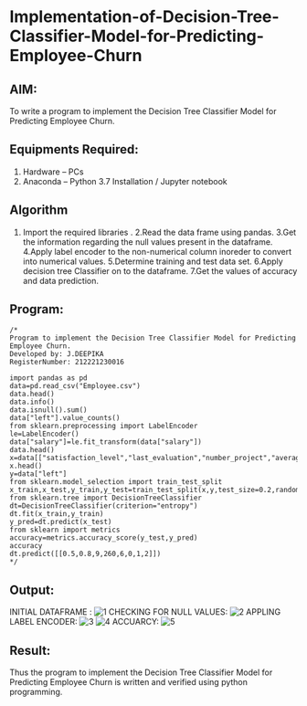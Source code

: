 # Implementation-of-Decision-Tree-Classifier-Model-for-Predicting-Employee-Churn

## AIM:
To write a program to implement the Decision Tree Classifier Model for Predicting Employee Churn.

## Equipments Required:
1. Hardware – PCs
2. Anaconda – Python 3.7 Installation / Jupyter notebook

## Algorithm
1. Import the required libraries .
2.Read the data frame using pandas.
3.Get the information regarding the null values present in the dataframe.
4.Apply label encoder to the non-numerical column inoreder to convert into numerical values.
5.Determine training and test data set.
6.Apply decision tree Classifier on to the dataframe.
7.Get the values of accuracy and data prediction. 

## Program:
```
/*
Program to implement the Decision Tree Classifier Model for Predicting Employee Churn.
Developed by: J.DEEPIKA
RegisterNumber: 212221230016

import pandas as pd
data=pd.read_csv("Employee.csv")
data.head()
data.info()
data.isnull().sum()
data["left"].value_counts()
from sklearn.preprocessing import LabelEncoder
le=LabelEncoder()
data["salary"]=le.fit_transform(data["salary"])
data.head()
x=data[["satisfaction_level","last_evaluation","number_project","average_montly_hours","time_spend_company","Work_accident","promotion_last_5years","salary"]]
x.head()
y=data["left"]
from sklearn.model_selection import train_test_split
x_train,x_test,y_train,y_test=train_test_split(x,y,test_size=0.2,random_state=100)
from sklearn.tree import DecisionTreeClassifier
dt=DecisionTreeClassifier(criterion="entropy")
dt.fit(x_train,y_train)
y_pred=dt.predict(x_test)
from sklearn import metrics
accuracy=metrics.accuracy_score(y_test,y_pred)
accuracy
dt.predict([[0.5,0.8,9,260,6,0,1,2]])
*/
```

## Output:
INITIAL DATAFRAME :
![1](https://user-images.githubusercontent.com/94747031/198823224-7ca2d402-5bba-4a42-be08-64de68bceb2d.png)
CHECKING FOR NULL VALUES:
![2](https://user-images.githubusercontent.com/94747031/198823241-425ea86c-471c-4ccb-a216-6a14d1cb64a4.png)
APPLING LABEL ENCODER:
![3](https://user-images.githubusercontent.com/94747031/198823266-b3f1c4b7-12f1-4dae-b922-a819c28ed32b.png)
![4](https://user-images.githubusercontent.com/94747031/198823276-41534147-7cad-443c-ace1-024d743400a9.png)
ACCUARCY:
![5](https://user-images.githubusercontent.com/94747031/198823290-6c52dc99-b0a0-4513-938f-1f81f9d66eed.png)


## Result:
Thus the program to implement the  Decision Tree Classifier Model for Predicting Employee Churn is written and verified using python programming.
